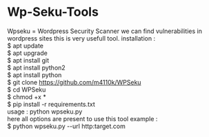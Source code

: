 # Wp-Seku-Tools
Wpseku = Wordpress Security Scanner we can find vulnerabilities in wordpress sites this is very usefull tool.  installation :  
$ apt update   
$ apt upgrade  
$ apt install git  
$ apt install python2  
$ apt install python  
$ git clone https://github.com/m4110k/WPSeku  
$ cd WPSeku  
$ chmod +x *  
$ pip install -r requirements.txt  
usage :  python wpseku.py  
here all options are present to use this tool  example :  
$ python wpseku.py --url http:target.com
